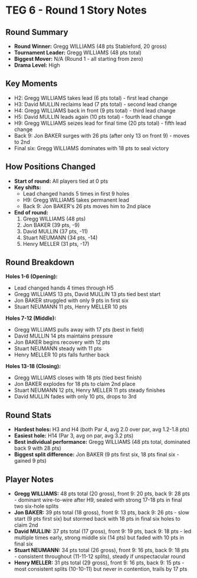 # TEG 6 - Round 1 Story Notes

## Round Summary
- **Round Winner:** Gregg WILLIAMS (48 pts Stableford, 20 gross)
- **Tournament Leader:** Gregg WILLIAMS (48 pts total)
- **Biggest Mover:** N/A (Round 1 - all starting from zero)
- **Drama Level:** High

## Key Moments
- H2: Gregg WILLIAMS takes lead (6 pts total) - first lead change
- H3: David MULLIN reclaims lead (7 pts total) - second lead change
- H4: Gregg WILLIAMS back in front (9 pts total) - third lead change
- H5: David MULLIN leads again (10 pts total) - fourth lead change
- H9: Gregg WILLIAMS seizes lead for final time (20 pts total) - fifth lead change
- Back 9: Jon BAKER surges with 26 pts (after only 13 on front 9) - moves to 2nd
- Final six: Gregg WILLIAMS dominates with 18 pts to seal victory

## How Positions Changed
- **Start of round:** All players tied at 0 pts
- **Key shifts:** 
  - Lead changed hands 5 times in first 9 holes
  - H9: Gregg WILLIAMS takes permanent lead
  - Back 9: Jon BAKER's 26 pts moves him to 2nd place
- **End of round:** 
  1. Gregg WILLIAMS (48 pts)
  2. Jon BAKER (39 pts, -9)
  3. David MULLIN (37 pts, -11)
  4. Stuart NEUMANN (34 pts, -14)
  5. Henry MELLER (31 pts, -17)

## Round Breakdown
**Holes 1-6 (Opening):**
- Lead changed hands 4 times through H5
- Gregg WILLIAMS 13 pts, David MULLIN 13 pts tied best start
- Jon BAKER struggled with only 9 pts in first six
- Stuart NEUMANN 11 pts, Henry MELLER 10 pts

**Holes 7-12 (Middle):**
- Gregg WILLIAMS pulls away with 17 pts (best in field)
- David MULLIN 14 pts maintains pressure
- Jon BAKER begins recovery with 12 pts
- Stuart NEUMANN steady with 11 pts
- Henry MELLER 10 pts falls further back

**Holes 13-18 (Closing):**
- Gregg WILLIAMS closes with 18 pts (tied best finish)
- Jon BAKER explodes for 18 pts to claim 2nd place
- Stuart NEUMANN 12 pts, Henry MELLER 11 pts steady finishes
- David MULLIN fades with only 10 pts, drops to 3rd

## Round Stats
- **Hardest holes:** H3 and H4 (both Par 4, avg 2.0 over par, avg 1.2-1.8 pts)
- **Easiest hole:** H14 (Par 3, avg on par, avg 3.2 pts)
- **Best individual performance:** Gregg WILLIAMS (48 pts total, dominated back 9 with 28 pts)
- **Biggest split difference:** Jon BAKER (9 pts first six, 18 pts final six - gained 9 pts)

## Player Notes
- **Gregg WILLIAMS:** 48 pts total (20 gross), front 9: 20 pts, back 9: 28 pts - dominant wire-to-wire after H9, sealed with strong 17-18 pts in final two six-hole splits
- **Jon BAKER:** 39 pts total (18 gross), front 9: 13 pts, back 9: 26 pts - slow start (9 pts first six) but stormed back with 18 pts in final six holes to claim 2nd
- **David MULLIN:** 37 pts total (17 gross), front 9: 19 pts, back 9: 18 pts - led multiple times early, strong middle six (14 pts) but faded with 10 pts in final six
- **Stuart NEUMANN:** 34 pts total (26 gross), front 9: 16 pts, back 9: 18 pts - consistent throughout (11-11-12 splits), steady if unspectacular round
- **Henry MELLER:** 31 pts total (29 gross), front 9: 16 pts, back 9: 15 pts - most consistent splits (10-10-11) but never in contention, trails by 17 pts


